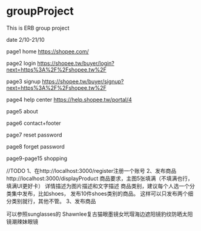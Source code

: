 # groupProject
This is ERB group project

date 2/10-21/10

page1
home https://shopee.com/

page2
login https://shopee.tw/buyer/login?next=https%3A%2F%2Fshopee.tw%2F

page3
signup
https://shopee.tw/buyer/signup?next=https%3A%2F%2Fshopee.tw%2F

page4 help center
https://help.shopee.tw/portal/4

page5 about

page6 contact+footer

page7 reset password

page8 forget password

page9-page15 shopping


//TODO
1、在http://localhost:3000/register注册一个账号
2、发布商品http://localhost:3000/displayProduct
 商品要求，主图5张填满（不填满也行，填满UI更好卡）
 详情描述为图片描述和文字描述
 商品类别，建议每个人选一个分类集中发布，比如shoes，
 发布10件shoes类别的商品。
 这样可以只发布两个细分类别就行，其他不管。
 3、发布商品

 可以参照sunglasses的
 Shawnlee复古猫眼墨镜女玳瑁海边遮阳镜豹纹防晒太阳镜潮辣妹眼镜